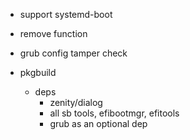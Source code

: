 - support systemd-boot
- remove function
- grub config tamper check

- pkgbuild
  - deps
    - zenity/dialog
    - all sb tools, efibootmgr, efitools
    - grub as an optional dep
